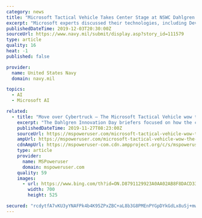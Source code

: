 ```yaml
---
category: news
title: "Microsoft Tactical Vehicle Takes Center Stage at NSWC Dahlgren Innovation Day"
excerpt: "Microsoft experts discussed their technologies, including DevOps, artificial intelligence, machine learning, as well as Azure and computing at the tactical edge. Mark Bolz – principal engineering architect for Microsoft’s Azure Data – explained Azure in his Dahlgren Innovation keynote speech, entitled, “Adaptive and Aligned systems ..."
publishedDateTime: 2019-12-03T20:30:00Z
sourceUrl: https://www.navy.mil/submit/display.asp?story_id=111579
type: article
quality: 16
heat: -1
published: false

provider:
  name: United States Navy
  domain: navy.mil

topics:
  - AI
  - Microsoft AI

related:
  - title: "Move over Cybertruck – The Microsoft Tactical Vehicle wow the military"
    excerpt: "The Dahlgren Innovation Day briefers focused on how the cloud, AI, machine learning (ML), and cognitive services could impact the battlespace. The Microsoft Tactical Vehicle is packed with sensors and onboard computing and is basically a data centre on ..."
    publishedDateTime: 2019-11-27T08:23:00Z
    sourceUrl: https://mspoweruser.com/microsoft-tactical-vehicle-wow-the-military/
    ampUrl: https://mspoweruser.com/microsoft-tactical-vehicle-wow-the-military/amp/
    cdnAmpUrl: https://mspoweruser-com.cdn.ampproject.org/c/s/mspoweruser.com/microsoft-tactical-vehicle-wow-the-military/amp/
    type: article
    provider:
      name: MSPoweruser
      domain: mspoweruser.com
    quality: 59
    images:
      - url: https://www.bing.com/th?id=ON.D8791129923A0AA02AB8F8DACD33AB98
        width: 700
        height: 525

secured: "rcdytfA7vKU3yYNAFPk4b4K95ZPxZBC+aL8b3G8PMEnPYGpDYkGdLx8uSj+mwRjt7J/n8CJxEnOl9D9DL3z/V/pcc3PA/Y5frOfGPQYpZlPF6Z8ccFdpFx5vEDXJIOu/1TK7Sqjb1B+hKmgMMdoNe+mvVWC4ikh/sqNFPXdDMvbxDuazR7DgtC7XPNswYdvQeYLMLlNw+VHj6F8DetKPmjUV7VTVOS0Nkb/tAMz38u2bJjyTJ4GsrsiRzsP2fVmXY97/ZaTKUdoWnYVWz2p1RQ==;mCMOgjJjzBu9zw86ga/6oQ=="
---
```


